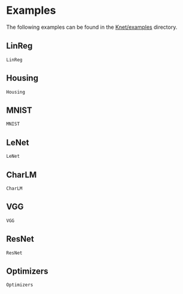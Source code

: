 # Examples

The following examples can be found in the
[Knet/examples](https://github.com/denizyuret/Knet.jl/tree/master/examples)
directory.

## LinReg
```@docs
LinReg
```
## Housing
```@docs
Housing
```
## MNIST
```@docs
MNIST
```
## LeNet
```@docs
LeNet
```
## CharLM
```@docs
CharLM
```
## VGG
```@docs
VGG
```
## ResNet
```@docs
ResNet
```
## Optimizers
```@docs
Optimizers
```
